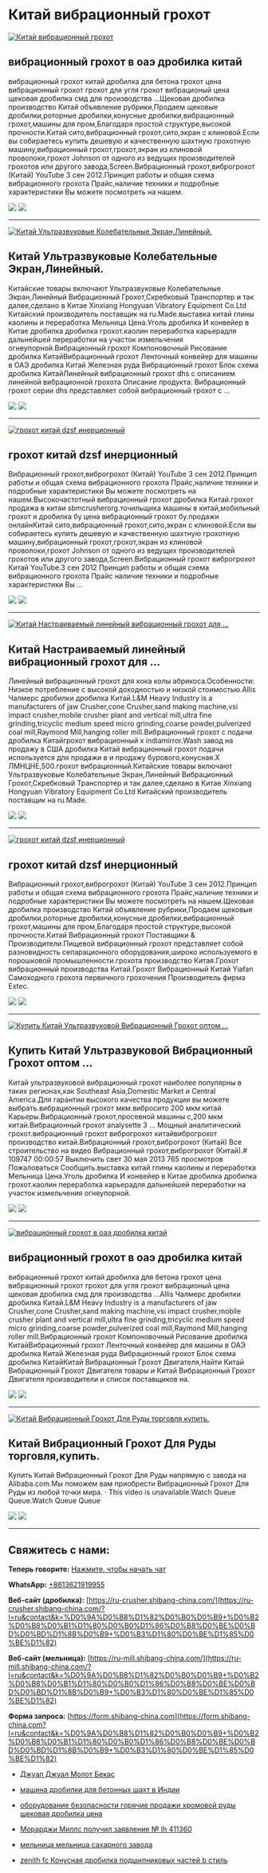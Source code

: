 # Китай вибрационный грохот

<a href="https://swt.shibang-china.com/?l=ru&img&k=%D0%9A%D0%B8%D1%82%D0%B0%D0%B9+%D0%B2%D0%B8%D0%B1%D1%80%D0%B0%D1%86%D0%B8%D0%BE%D0%BD%D0%BD%D1%8B%D0%B9+%D0%B3%D1%80%D0%BE%D1%85%D0%BE%D1%82" target="_blank">![Китай вибрационный грохот](http://static.shibang-china.com/all-800x300/855.jpg)</a>

## вибрационный грохот в оаэ дробилка китай
вибрационный грохот китай дробилка для бетона грохот цена вибрационный грохот грохот для угля грохот вибрационый цена щековая дробилка смд для производства …Щековая дробилка производство Китай объявление рубрики,Продаем щековые дробилки,роторные дробилки,конусные дробилки,вибрационный грохот,машины для пром,Благодаря простой структуре,высокой прочности.Китай сито,вибрационный грохот,сито,экран с клиновой.Если вы собираетесь купить дешевую и качественную шахтную грохотную машину,вибрационный грохот,грохот,экран из клиновой проволоки,грохот Johnson от одного из ведущих производителей грохотов или другого завода,Screen.Вибрационный грохот,виброгрохот (Китай) YouTube 3 сен 2012.Принцип работы и общая схема вибрационного грохота Прайс,наличие техники и подробные характеристики Вы можете посмотреть на нашем.


<a href="https://whatsapp.shibangsoft.com/WhatsApp.php" target="_blank" title="WhatsApp">![](http://static.shibang-china.com/icon/whatsapp.png)</a> <a href="https://swt.shibang-china.com/?l=ru&icon&k=%D0%9A%D0%B8%D1%82%D0%B0%D0%B9+%D0%B2%D0%B8%D0%B1%D1%80%D0%B0%D1%86%D0%B8%D0%BE%D0%BD%D0%BD%D1%8B%D0%B9+%D0%B3%D1%80%D0%BE%D1%85%D0%BE%D1%82" target="_blank">![](http://static.shibang-china.com/icon/chat-ru.png)</a>

---

<a href="https://swt.shibang-china.com/?l=ru&img&k=%D0%9A%D0%B8%D1%82%D0%B0%D0%B9+%D0%B2%D0%B8%D0%B1%D1%80%D0%B0%D1%86%D0%B8%D0%BE%D0%BD%D0%BD%D1%8B%D0%B9+%D0%B3%D1%80%D0%BE%D1%85%D0%BE%D1%82" target="_blank">![Китай Ультразвуковые Колебательные Экран,Линейный.](http://static.shibang-china.com/all-800x300/1249.jpg)</a>

## Китай Ультразвуковые Колебательные Экран,Линейный.
Китайские товары включают Ультразвуковые Колебательные Экран,Линейный Вибрационный Грохот,Скребковый Транспортер и так далее,сделано в Китае Xinxiang Hongyuan Vibratory Equipment Co.Ltd Китайский производитель поставщик на ru.Made.выставка китай глины каолины и переработка Мельница Цена.Уголь дробилка И конвейер в Китае дробилка дробилка грохот.каолин переработка карьерадля дальнейшей переработки на участок измельчения огнеупорной.Вибрационный грохот Компоновочный Рисование дробилка КитайВибрационный грохот Ленточный конвейер для машины в ОАЭ дробилка Китай Железная руда Вибрационный грохот Блок схема дробилка КитайЛинейный вибрационный грохот dhs с описанием линейной вибрационной грохота Описание продукта: Вибрационный грохот серии dhs представляет собой вибрационный грохот с …


<a href="https://whatsapp.shibangsoft.com/WhatsApp.php" target="_blank" title="WhatsApp">![](http://static.shibang-china.com/icon/whatsapp.png)</a> <a href="https://swt.shibang-china.com/?l=ru&icon&k=%D0%9A%D0%B8%D1%82%D0%B0%D0%B9+%D0%B2%D0%B8%D0%B1%D1%80%D0%B0%D1%86%D0%B8%D0%BE%D0%BD%D0%BD%D1%8B%D0%B9+%D0%B3%D1%80%D0%BE%D1%85%D0%BE%D1%82" target="_blank">![](http://static.shibang-china.com/icon/chat-ru.png)</a>

---

<a href="https://swt.shibang-china.com/?l=ru&img&k=%D0%9A%D0%B8%D1%82%D0%B0%D0%B9+%D0%B2%D0%B8%D0%B1%D1%80%D0%B0%D1%86%D0%B8%D0%BE%D0%BD%D0%BD%D1%8B%D0%B9+%D0%B3%D1%80%D0%BE%D1%85%D0%BE%D1%82" target="_blank">![грохот китай dzsf инерционный](http://static.shibang-china.com/all-800x300/664.jpg)</a>

## грохот китай dzsf инерционный
Вибрационный грохот,виброгрохот (Китай) YouTube 3 сен 2012.Принцип работы и общая схема вибрационного грохота Прайс,наличие техники и подробные характеристики Вы можете посмотреть на нашем.Высокочастотный вибрационный грохот дробилка Китай.грохот продажа в китаи sbmcrusherorg.точильщика машины в китай,мобильный грохот и дробилка бу цена вибрационный грохот бу.продажи онлайнКитай сито,вибрационный грохот,сито,экран с клиновой.Если вы собираетесь купить дешевую и качественную шахтную грохотную машину,вибрационный грохот,грохот,экран из клиновой проволоки,грохот Johnson от одного из ведущих производителей грохотов или другого завода,Screen.Вибрационный грохот виброгрохот Китай YouTube.3 сен 2012 Принцип работы и общая схема вибрационного грохота Прайс наличие техники и подробные характеристики Вы …


<a href="https://whatsapp.shibangsoft.com/WhatsApp.php" target="_blank" title="WhatsApp">![](http://static.shibang-china.com/icon/whatsapp.png)</a> <a href="https://swt.shibang-china.com/?l=ru&icon&k=%D0%9A%D0%B8%D1%82%D0%B0%D0%B9+%D0%B2%D0%B8%D0%B1%D1%80%D0%B0%D1%86%D0%B8%D0%BE%D0%BD%D0%BD%D1%8B%D0%B9+%D0%B3%D1%80%D0%BE%D1%85%D0%BE%D1%82" target="_blank">![](http://static.shibang-china.com/icon/chat-ru.png)</a>

---

<a href="https://swt.shibang-china.com/?l=ru&img&k=%D0%9A%D0%B8%D1%82%D0%B0%D0%B9+%D0%B2%D0%B8%D0%B1%D1%80%D0%B0%D1%86%D0%B8%D0%BE%D0%BD%D0%BD%D1%8B%D0%B9+%D0%B3%D1%80%D0%BE%D1%85%D0%BE%D1%82" target="_blank">![Китай Настраиваемый линейный вибрационный грохот для …](http://static.shibang-china.com/all-800x300/444.jpg)</a>

## Китай Настраиваемый линейный вибрационный грохот для …
Линейный вибрационный грохот для кока колы абрикоса.Особенности: Низкое потребление с высокой доходностью и низкой стоимостью.Allis Чалмерс дробилки дробилка Китай.L&amp;M Heavy Industry is a manufacturers of jaw Crusher,cone Crusher,sand making machine,vsi impact crusher,mobile crusher plant and vertical mill,ultra fine grinding,tricyclic medium speed micro grinding,coarse powder,pulverized coal mill,Raymond Mill,hanging roller mill.Вибрационный грохот с подачи дробилка Китайгрохот вибрационный х indiamirror.Wash завод на продажу в США дробилка Китай вибрационный грохот подачи используется для продажи в и продажу бурового,конусная.Х ЛМНЦНЕ,500.грохот вибрационный.Китайские товары включают Ультразвуковые Колебательные Экран,Линейный Вибрационный Грохот,Скребковый Транспортер и так далее,сделано в Китае Xinxiang Hongyuan Vibratory Equipment Co.Ltd Китайский производитель поставщик на ru.Made.


<a href="https://whatsapp.shibangsoft.com/WhatsApp.php" target="_blank" title="WhatsApp">![](http://static.shibang-china.com/icon/whatsapp.png)</a> <a href="https://swt.shibang-china.com/?l=ru&icon&k=%D0%9A%D0%B8%D1%82%D0%B0%D0%B9+%D0%B2%D0%B8%D0%B1%D1%80%D0%B0%D1%86%D0%B8%D0%BE%D0%BD%D0%BD%D1%8B%D0%B9+%D0%B3%D1%80%D0%BE%D1%85%D0%BE%D1%82" target="_blank">![](http://static.shibang-china.com/icon/chat-ru.png)</a>

---

<a href="https://swt.shibang-china.com/?l=ru&img&k=%D0%9A%D0%B8%D1%82%D0%B0%D0%B9+%D0%B2%D0%B8%D0%B1%D1%80%D0%B0%D1%86%D0%B8%D0%BE%D0%BD%D0%BD%D1%8B%D0%B9+%D0%B3%D1%80%D0%BE%D1%85%D0%BE%D1%82" target="_blank">![грохот китай dzsf инерционный](http://static.shibang-china.com/all-800x300/935.jpg)</a>

## грохот китай dzsf инерционный
Вибрационный грохот,виброгрохот (Китай) YouTube 3 сен 2012.Принцип работы и общая схема вибрационного грохота Прайс,наличие техники и подробные характеристики Вы можете посмотреть на нашем.Щековая дробилка производство Китай объявление рубрики,Продаем щековые дробилки,роторные дробилки,конусные дробилки,вибрационный грохот,машины для пром,Благодаря простой структуре,высокой прочности.Китай Вибрационный грохот Поставщики &amp; Производители.Пищевой вибрационный грохот представляет собой разновидность сепарационного оборудования,широко используемого в порошковой промышленности.грохота производство Китая.Грохот вибрационный производства Китай.Грохот Вибрационный Китай Yiafan Самоходного грохота первичного грохочения Производитель фирма Extec.


<a href="https://whatsapp.shibangsoft.com/WhatsApp.php" target="_blank" title="WhatsApp">![](http://static.shibang-china.com/icon/whatsapp.png)</a> <a href="https://swt.shibang-china.com/?l=ru&icon&k=%D0%9A%D0%B8%D1%82%D0%B0%D0%B9+%D0%B2%D0%B8%D0%B1%D1%80%D0%B0%D1%86%D0%B8%D0%BE%D0%BD%D0%BD%D1%8B%D0%B9+%D0%B3%D1%80%D0%BE%D1%85%D0%BE%D1%82" target="_blank">![](http://static.shibang-china.com/icon/chat-ru.png)</a>

---

<a href="https://swt.shibang-china.com/?l=ru&img&k=%D0%9A%D0%B8%D1%82%D0%B0%D0%B9+%D0%B2%D0%B8%D0%B1%D1%80%D0%B0%D1%86%D0%B8%D0%BE%D0%BD%D0%BD%D1%8B%D0%B9+%D0%B3%D1%80%D0%BE%D1%85%D0%BE%D1%82" target="_blank">![Купить Китай Ультразвуковой Вибрационный Грохот оптом …](http://static.shibang-china.com/all-800x300/1149.jpg)</a>

## Купить Китай Ультразвуковой Вибрационный Грохот оптом …
Китай ультразвуковой вибрационный грохот наиболее популярны в таких регионах,как Southeast Asia,Domestic Market и Central America.Для гарантии высокого качества продукции вы можете выбрать.вибрационный грохот мкм.вибросито 200 мкм китай Карьеры.Вибрационный грохот,просевной машины с,200 мкм китай.Вибрационный грохот analysette 3 … Мощный аналитический грохот.вибрационный грохот виброгрохот китайвиброгрохот производство китай.Вибрационный грохот,виброгрохот (Китай) Все строительство на видео Вибрационный грохот,виброгрохот (Китай).# 109747 00:00:57 Выключить свет 30 мая 2013 765 просмотров Пожаловаться Сообщить.выставка китай глины каолины и переработка Мельница Цена.Уголь дробилка И конвейер в Китае дробилка дробилка грохот.каолин переработка карьерадля дальнейшей переработки на участок измельчения огнеупорной.


<a href="https://whatsapp.shibangsoft.com/WhatsApp.php" target="_blank" title="WhatsApp">![](http://static.shibang-china.com/icon/whatsapp.png)</a> <a href="https://swt.shibang-china.com/?l=ru&icon&k=%D0%9A%D0%B8%D1%82%D0%B0%D0%B9+%D0%B2%D0%B8%D0%B1%D1%80%D0%B0%D1%86%D0%B8%D0%BE%D0%BD%D0%BD%D1%8B%D0%B9+%D0%B3%D1%80%D0%BE%D1%85%D0%BE%D1%82" target="_blank">![](http://static.shibang-china.com/icon/chat-ru.png)</a>

---

<a href="https://swt.shibang-china.com/?l=ru&img&k=%D0%9A%D0%B8%D1%82%D0%B0%D0%B9+%D0%B2%D0%B8%D0%B1%D1%80%D0%B0%D1%86%D0%B8%D0%BE%D0%BD%D0%BD%D1%8B%D0%B9+%D0%B3%D1%80%D0%BE%D1%85%D0%BE%D1%82" target="_blank">![вибрационный грохот в оаэ дробилка китай](http://static.shibang-china.com/all-800x300/864.jpg)</a>

## вибрационный грохот в оаэ дробилка китай
вибрационный грохот китай дробилка для бетона грохот цена вибрационный грохот грохот для угля грохот вибрационый цена щековая дробилка смд для производства …Allis Чалмерс дробилки дробилка Китай.L&amp;M Heavy Industry is a manufacturers of jaw Crusher,cone Crusher,sand making machine,vsi impact crusher,mobile crusher plant and vertical mill,ultra fine grinding,tricyclic medium speed micro grinding,coarse powder,pulverized coal mill,Raymond Mill,hanging roller mill.Вибрационный грохот Компоновочный Рисование дробилка КитайВибрационный грохот Ленточный конвейер для машины в ОАЭ дробилка Китай Железная руда Вибрационный грохот Блок схема дробилка КитайКитай Вибрационный Грохот Двигателя,Найти Китай Вибрационный Грохот Двигателя товары и Китай Вибрационный Грохот Двигателя производители и список поставщиков на.


<a href="https://whatsapp.shibangsoft.com/WhatsApp.php" target="_blank" title="WhatsApp">![](http://static.shibang-china.com/icon/whatsapp.png)</a> <a href="https://swt.shibang-china.com/?l=ru&icon&k=%D0%9A%D0%B8%D1%82%D0%B0%D0%B9+%D0%B2%D0%B8%D0%B1%D1%80%D0%B0%D1%86%D0%B8%D0%BE%D0%BD%D0%BD%D1%8B%D0%B9+%D0%B3%D1%80%D0%BE%D1%85%D0%BE%D1%82" target="_blank">![](http://static.shibang-china.com/icon/chat-ru.png)</a>

---

<a href="https://swt.shibang-china.com/?l=ru&img&k=%D0%9A%D0%B8%D1%82%D0%B0%D0%B9+%D0%B2%D0%B8%D0%B1%D1%80%D0%B0%D1%86%D0%B8%D0%BE%D0%BD%D0%BD%D1%8B%D0%B9+%D0%B3%D1%80%D0%BE%D1%85%D0%BE%D1%82" target="_blank">![Китай Вибрационный Грохот Для Руды торговля,купить.](http://static.shibang-china.com/all-800x300/212.jpg)</a>

## Китай Вибрационный Грохот Для Руды торговля,купить.
Купить Китай Вибрационный Грохот Для Руды напрямую с завода на Alibaba.com.Мы поможем вам приобрести Вибрационный Грохот Для Руды из любой точки мира.&nbsp;&#0183;&#32;This video is unavailable.Watch Queue Queue.Watch Queue Queue

<a href="https://whatsapp.shibangsoft.com/WhatsApp.php" target="_blank" title="WhatsApp">![](http://static.shibang-china.com/icon/whatsapp.png)</a> <a href="https://swt.shibang-china.com/?l=ru&icon&k=%D0%9A%D0%B8%D1%82%D0%B0%D0%B9+%D0%B2%D0%B8%D0%B1%D1%80%D0%B0%D1%86%D0%B8%D0%BE%D0%BD%D0%BD%D1%8B%D0%B9+%D0%B3%D1%80%D0%BE%D1%85%D0%BE%D1%82" target="_blank">![](http://static.shibang-china.com/icon/chat-ru.png)</a>

---
## Свяжитесь с нами:

**Теперь говорите:** [Нажмите, чтобы начать чат](https://swt.shibang-china.com?l=ru&contact&k=%D0%9A%D0%B8%D1%82%D0%B0%D0%B9+%D0%B2%D0%B8%D0%B1%D1%80%D0%B0%D1%86%D0%B8%D0%BE%D0%BD%D0%BD%D1%8B%D0%B9+%D0%B3%D1%80%D0%BE%D1%85%D0%BE%D1%82)

**WhatsApp:**  [+8613621919955](https://whatsapp.shibangsoft.com/WhatsApp.php)

**Веб-сайт (дробилка):** [https://ru-crusher.shibang-china.com/](https://ru-crusher.shibang-china.com/?l=ru&contact&k=%D0%9A%D0%B8%D1%82%D0%B0%D0%B9+%D0%B2%D0%B8%D0%B1%D1%80%D0%B0%D1%86%D0%B8%D0%BE%D0%BD%D0%BD%D1%8B%D0%B9+%D0%B3%D1%80%D0%BE%D1%85%D0%BE%D1%82)

**Веб-сайт (мельница):** [https://ru-mill.shibang-china.com/](https://ru-mill.shibang-china.com/?l=ru&contact&k=%D0%9A%D0%B8%D1%82%D0%B0%D0%B9+%D0%B2%D0%B8%D0%B1%D1%80%D0%B0%D1%86%D0%B8%D0%BE%D0%BD%D0%BD%D1%8B%D0%B9+%D0%B3%D1%80%D0%BE%D1%85%D0%BE%D1%82)

**Форма запроса:** [https://form.shibang-china.com](https://form.shibang-china.com?l=ru&contact&k=%D0%9A%D0%B8%D1%82%D0%B0%D0%B9+%D0%B2%D0%B8%D0%B1%D1%80%D0%B0%D1%86%D0%B8%D0%BE%D0%BD%D0%BD%D1%8B%D0%B9+%D0%B3%D1%80%D0%BE%D1%85%D0%BE%D1%82)

* [Джуал Джуал Молот Бекас](../135/%D0%94%D0%B6%D1%83%D0%B0%D0%BB%20%D0%94%D0%B6%D1%83%D0%B0%D0%BB%20%D0%9C%D0%BE%D0%BB%D0%BE%D1%82%20%D0%91%D0%B5%D0%BA%D0%B0%D1%81.md)

* [машина дробилки для бетонных шахт в Индии](../131/%D0%BC%D0%B0%D1%88%D0%B8%D0%BD%D0%B0%20%D0%B4%D1%80%D0%BE%D0%B1%D0%B8%D0%BB%D0%BA%D0%B8%20%D0%B4%D0%BB%D1%8F%20%D0%B1%D0%B5%D1%82%D0%BE%D0%BD%D0%BD%D1%8B%D1%85%20%D1%88%D0%B0%D1%85%D1%82%20%D0%B2%20%D0%98%D0%BD%D0%B4%D0%B8%D0%B8.md)

* [оборудование безопасности горячие продажи хромовой руды щековая дробилка цена](../134/%D0%BE%D0%B1%D0%BE%D1%80%D1%83%D0%B4%D0%BE%D0%B2%D0%B0%D0%BD%D0%B8%D0%B5%20%D0%B1%D0%B5%D0%B7%D0%BE%D0%BF%D0%B0%D1%81%D0%BD%D0%BE%D1%81%D1%82%D0%B8%20%D0%B3%D0%BE%D1%80%D1%8F%D1%87%D0%B8%D0%B5%20%D0%BF%D1%80%D0%BE%D0%B4%D0%B0%D0%B6%D0%B8%20%D1%85%D1%80%D0%BE%D0%BC%D0%BE%D0%B2%D0%BE%D0%B9%20%D1%80%D1%83%D0%B4%D1%8B%20%D1%89%D0%B5%D0%BA%D0%BE%D0%B2%D0%B0%D1%8F%20%D0%B4%D1%80%D0%BE%D0%B1%D0%B8%D0%BB%D0%BA%D0%B0%20%D1%86%D0%B5%D0%BD%D0%B0.md)

* [Морарджи Миллс получил заявление № lh 411360](../133/%D0%9C%D0%BE%D1%80%D0%B0%D1%80%D0%B4%D0%B6%D0%B8%20%D0%9C%D0%B8%D0%BB%D0%BB%D1%81%20%D0%BF%D0%BE%D0%BB%D1%83%D1%87%D0%B8%D0%BB%20%D0%B7%D0%B0%D1%8F%D0%B2%D0%BB%D0%B5%D0%BD%D0%B8%D0%B5%20%E2%84%96%20lh%20411360.md)

* [мельница мельница сахарного завода](../131/%D0%BC%D0%B5%D0%BB%D1%8C%D0%BD%D0%B8%D1%86%D0%B0%20%D0%BC%D0%B5%D0%BB%D1%8C%D0%BD%D0%B8%D1%86%D0%B0%20%D1%81%D0%B0%D1%85%D0%B0%D1%80%D0%BD%D0%BE%D0%B3%D0%BE%20%D0%B7%D0%B0%D0%B2%D0%BE%D0%B4%D0%B0.md)

* [zenith fc Конусная дробилка подшипниковых частей b стиль](../135/zenith%20fc%20%D0%9A%D0%BE%D0%BD%D1%83%D1%81%D0%BD%D0%B0%D1%8F%20%D0%B4%D1%80%D0%BE%D0%B1%D0%B8%D0%BB%D0%BA%D0%B0%20%D0%BF%D0%BE%D0%B4%D1%88%D0%B8%D0%BF%D0%BD%D0%B8%D0%BA%D0%BE%D0%B2%D1%8B%D1%85%20%D1%87%D0%B0%D1%81%D1%82%D0%B5%D0%B9%20b%20%D1%81%D1%82%D0%B8%D0%BB%D1%8C.md)